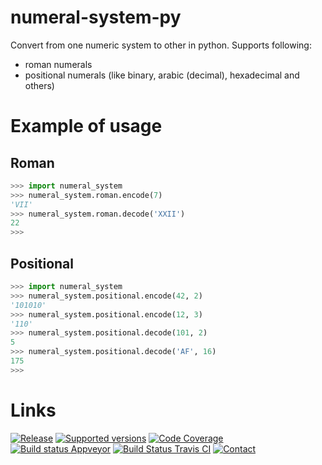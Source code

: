 # numeral-system-py
Convert from one numeric system to other in python.
Supports following:
* roman numerals
* positional numerals (like binary, arabic (decimal), hexadecimal and others)

# Example of usage
## Roman
```python
>>> import numeral_system
>>> numeral_system.roman.encode(7)
'VII'
>>> numeral_system.roman.decode('XXII')
22
>>>
```

## Positional
```python
>>> import numeral_system
>>> numeral_system.positional.encode(42, 2)
'101010'
>>> numeral_system.positional.encode(12, 3)
'110'
>>> numeral_system.positional.decode(101, 2)
5
>>> numeral_system.positional.decode('AF', 16)
175
>>>
```

# Links
[![Release](https://img.shields.io/github/release/zifter/numeral-system-py.svg)][releases-url]
[![Supported versions](https://img.shields.io/pypi/pyversions/numeral-system.svg)][pypi-url]
[![Code Coverage](https://codecov.io/gh/zifter/numeral-system-py/branch/master/graph/badge.svg)][codecov-url]
[![Build status Appveyor](https://ci.appveyor.com/api/projects/status/github/zifter/numeral-system-py?branch=master&svg=true)][appveyor-url]
[![Build Status Travis CI](https://travis-ci.org/zifter/numeral-system-py.svg?branch=master)][travis-url]
[![Contact](https://img.shields.io/badge/telegram-write%20me-blue.svg)][telegram-url]

[releases-url]: https://github.com/zifter/numeral-system-py/releases
[codecov-url]: https://codecov.io/gh/zifter/numeral-system-py
[travis-url]: https://travis-ci.org/zifter/numeral-system-py
[appveyor-url]: https://ci.appveyor.com/project/zifter/numeral-system-py
[telegram-url]: https://t.me/zifter
[pypi-url]: https://pypi.org/project/numeral-system/
